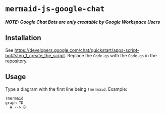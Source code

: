 # `mermaid-js-google-chat`

**_NOTE: Google Chat Bots are only creatable by Google Workspace Users_**

## Installation

See <https://developers.google.com/chat/quickstart/apps-script-bot#step_1_create_the_script>.
Replace the `Code.gs` with the `Code.gs` in the repository.

## Usage

Type a diagram with the first line being `!mermaid`. Example:

```text
!mermaid
graph TD
  A --> B
```
